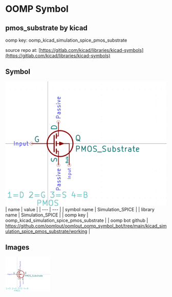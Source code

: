 # OOMP Symbol  
## pmos_substrate  by kicad  
  
oomp key: oomp_kicad_simulation_spice_pmos_substrate  
  
source repo at: [https://gitlab.com/kicad/libraries/kicad-symbols](https://gitlab.com/kicad/libraries/kicad-symbols)  
## Symbol  
  
[![working.png](working_600.png)](working.png)  
| name | value | 
| --- | --- | 
| symbol name | Simulation_SPICE | 
| library name | Simulation_SPICE | 
| oomp key | oomp_kicad_simulation_spice_pmos_substrate | 
| oomp bot github | https://github.com/oomlout/oomlout_oomp_symbol_bot/tree/main/kicad_simulation_spice_pmos_substrate/working | 
## Images  
  
[![working.png](working_140.png)](working.png)  
